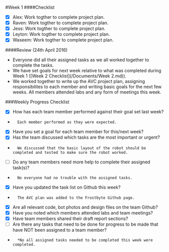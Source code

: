 #Week 1
####Checklist
- [X] Alex: Work togther to complete project plan.
- [X] Raven: Work togther to complete project plan. 
- [X] Jess: Work togther to complete project plan.
- [X] Leyton: Work togther to complete project plan.
- [X] Waseem: Work togther to complete project plan.

####Review (24th April 2016)
* Everyone did all their assigned tasks as we all worked together to complete the tasks.
* We have set goals for next week relative to what was completed during Week 1 ([Week 2 Checklist](/Documents/Week 2.md)).
* We worked together to write up the AVC project plan, assigning responsibilites to each member and writing basic goals for the next  few weeks. All members attended labs and any form of meetings this week. 

###Weekly Progress Checklist
- [X] How has each team member performed against their goal set last week?
-       Each member performed as they were expected.
- [X] Have you set a goal for each team member for this/next week?
- [X] Has the team discussed which tasks are the most important or urgent?
-       We discussed that the basic layout of the robot should be completed and tested to make sure the robot worked.
- [ ] Do any team members need more help to complete their assigned task(s)?
-       No everyone had no trouble with the assigned tasks.
- [X] Have you updated the task list on Github this week?
-       The AVC plan was added to the Frostbyte Github page.
- [X] Are all relevant code, bot photos and design files on the team Github?
- [X] Have you noted which members attended labs and team meetings?
- [X] Have team members shared their draft report sections?
- [ ] Are there any tasks that need to be done for progress to be made that have NOT been assigned to a team member?
-       *No all assigned tasks needed to be completed this week were completed.
